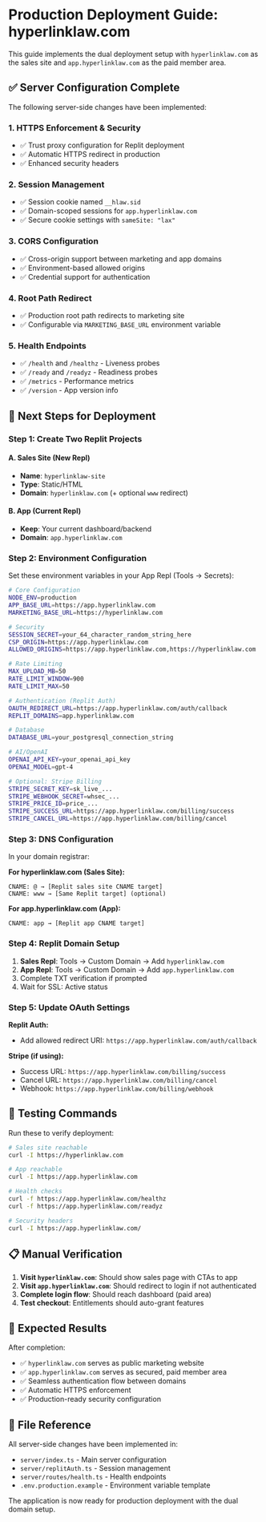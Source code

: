 # Production Deployment Guide: hyperlinklaw.com

This guide implements the dual deployment setup with `hyperlinklaw.com` as the sales site and `app.hyperlinklaw.com` as the paid member area.

## ✅ Server Configuration Complete

The following server-side changes have been implemented:

### 1. HTTPS Enforcement & Security
- ✅ Trust proxy configuration for Replit deployment
- ✅ Automatic HTTPS redirect in production
- ✅ Enhanced security headers

### 2. Session Management
- ✅ Session cookie named `__hlaw.sid`
- ✅ Domain-scoped sessions for `app.hyperlinklaw.com`
- ✅ Secure cookie settings with `sameSite: "lax"`

### 3. CORS Configuration
- ✅ Cross-origin support between marketing and app domains
- ✅ Environment-based allowed origins
- ✅ Credential support for authentication

### 4. Root Path Redirect
- ✅ Production root path redirects to marketing site
- ✅ Configurable via `MARKETING_BASE_URL` environment variable

### 5. Health Endpoints
- ✅ `/health` and `/healthz` - Liveness probes
- ✅ `/ready` and `/readyz` - Readiness probes  
- ✅ `/metrics` - Performance metrics
- ✅ `/version` - App version info

## 🔧 Next Steps for Deployment

### Step 1: Create Two Replit Projects

#### A. Sales Site (New Repl)
- **Name**: `hyperlinklaw-site`
- **Type**: Static/HTML
- **Domain**: `hyperlinklaw.com` (+ optional `www` redirect)

#### B. App (Current Repl)
- **Keep**: Your current dashboard/backend
- **Domain**: `app.hyperlinklaw.com`

### Step 2: Environment Configuration

Set these environment variables in your App Repl (Tools → Secrets):

```bash
# Core Configuration
NODE_ENV=production
APP_BASE_URL=https://app.hyperlinklaw.com
MARKETING_BASE_URL=https://hyperlinklaw.com

# Security
SESSION_SECRET=your_64_character_random_string_here
CSP_ORIGIN=https://app.hyperlinklaw.com
ALLOWED_ORIGINS=https://app.hyperlinklaw.com,https://hyperlinklaw.com

# Rate Limiting
MAX_UPLOAD_MB=50
RATE_LIMIT_WINDOW=900
RATE_LIMIT_MAX=50

# Authentication (Replit Auth)
OAUTH_REDIRECT_URL=https://app.hyperlinklaw.com/auth/callback
REPLIT_DOMAINS=app.hyperlinklaw.com

# Database
DATABASE_URL=your_postgresql_connection_string

# AI/OpenAI
OPENAI_API_KEY=your_openai_api_key
OPENAI_MODEL=gpt-4

# Optional: Stripe Billing
STRIPE_SECRET_KEY=sk_live_...
STRIPE_WEBHOOK_SECRET=whsec_...
STRIPE_PRICE_ID=price_...
STRIPE_SUCCESS_URL=https://app.hyperlinklaw.com/billing/success
STRIPE_CANCEL_URL=https://app.hyperlinklaw.com/billing/cancel
```

### Step 3: DNS Configuration

In your domain registrar:

**For hyperlinklaw.com (Sales Site):**
```
CNAME: @ → [Replit sales site CNAME target]
CNAME: www → [Same Replit target] (optional)
```

**For app.hyperlinklaw.com (App):**
```
CNAME: app → [Replit app CNAME target]
```

### Step 4: Replit Domain Setup

1. **Sales Repl**: Tools → Custom Domain → Add `hyperlinklaw.com`
2. **App Repl**: Tools → Custom Domain → Add `app.hyperlinklaw.com`
3. Complete TXT verification if prompted
4. Wait for SSL: Active status

### Step 5: Update OAuth Settings

**Replit Auth:**
- Add allowed redirect URI: `https://app.hyperlinklaw.com/auth/callback`

**Stripe (if using):**
- Success URL: `https://app.hyperlinklaw.com/billing/success`
- Cancel URL: `https://app.hyperlinklaw.com/billing/cancel`
- Webhook: `https://app.hyperlinklaw.com/billing/webhook`

## 🧪 Testing Commands

Run these to verify deployment:

```bash
# Sales site reachable
curl -I https://hyperlinklaw.com

# App reachable
curl -I https://app.hyperlinklaw.com

# Health checks
curl -f https://app.hyperlinklaw.com/healthz
curl -f https://app.hyperlinklaw.com/readyz

# Security headers
curl -I https://app.hyperlinklaw.com/
```

## 📋 Manual Verification

1. **Visit `hyperlinklaw.com`**: Should show sales page with CTAs to app
2. **Visit `app.hyperlinklaw.com`**: Should redirect to login if not authenticated
3. **Complete login flow**: Should reach dashboard (paid area)
4. **Test checkout**: Entitlements should auto-grant features

## 🎯 Expected Results

After completion:
- ✅ `hyperlinklaw.com` serves as public marketing website
- ✅ `app.hyperlinklaw.com` serves as secured, paid member area
- ✅ Seamless authentication flow between domains
- ✅ Automatic HTTPS enforcement
- ✅ Production-ready security configuration

## 📁 File Reference

All server-side changes have been implemented in:
- `server/index.ts` - Main server configuration
- `server/replitAuth.ts` - Session management
- `server/routes/health.ts` - Health endpoints
- `.env.production.example` - Environment variable template

The application is now ready for production deployment with the dual domain setup.